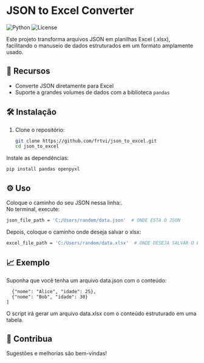 # JSON to Excel Converter

![Python](https://img.shields.io/badge/Python-3.x-blue) ![License](https://img.shields.io/badge/License-MIT-green)

Este projeto transforma arquivos JSON em planilhas Excel (.xlsx), facilitando o manuseio de dados estruturados em um formato amplamente usado.

## 🚀 Recursos
- Converte JSON diretamente para Excel
- Suporte a grandes volumes de dados com a biblioteca `pandas`

## 🛠️ Instalação
1. Clone o repositório:
   ```bash
   git clone https://github.com/frtvi/json_to_excel.git
   cd json_to_excel
   ```
Instale as dependências:
   ```bash
   pip install pandas openpyxl
   ```
## ⚙️ Uso
Coloque o caminho do seu JSON nessa linha:.<br>
No terminal, execute:<br>
   ```bash
   json_file_path = 'C:/Users/random/data.json'  # ONDE ESTÁ O JSON
   ```
Depois, coloque o caminho onde deseja salvar o xlsx:
   ```bash
   excel_file_path = 'C:/Users/random/data.xlsx'  # ONDE DESEJA SALVAR O EXCEL
   ```
## 📈 Exemplo
Suponha que você tenha um arquivo data.json com o conteúdo:
```[
  {"nome": "Alice", "idade": 25},
  {"nome": "Bob", "idade": 30}
]
```
O script irá gerar um arquivo data.xlsx com o conteúdo estruturado em uma tabela.

## 🎉 Contribua
Sugestões e melhorias são bem-vindas!
